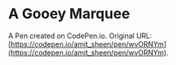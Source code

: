 # A Gooey Marquee

A Pen created on CodePen.io. Original URL: [https://codepen.io/amit_sheen/pen/wvORNYm](https://codepen.io/amit_sheen/pen/wvORNYm).

